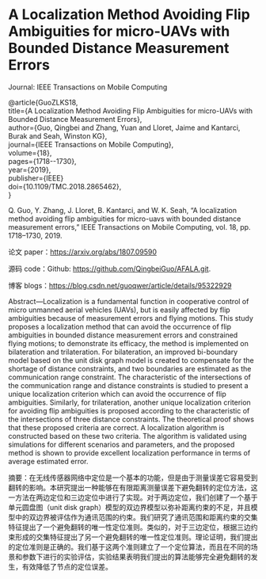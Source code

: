 A Localization Method Avoiding Flip Ambiguities for micro-UAVs with Bounded Distance Measurement Errors
======
Journal: IEEE Transactions on Mobile Computing

@article{GuoZLKS18,  
     title={A Localization Method Avoiding Flip Ambiguities for micro-UAVs with Bounded Distance Measurement Errors},  
     author={Guo, Qingbei and Zhang, Yuan and Lloret, Jaime and Kantarci, Burak and Seah, Winston KG},  
     journal={IEEE Transactions on Mobile Computing},  
     volume={18},  
     pages={1718--1730},  
     year={2019},  
     publisher={IEEE}  
     doi={10.1109/TMC.2018.2865462},  
}

Q. Guo, Y. Zhang, J. Lloret, B. Kantarci, and W. K. Seah, “A localization method avoiding flip ambiguities for micro-uavs with bounded distance measurement errors,” IEEE Transactions on Mobile Computing, vol. 18, pp. 1718–1730, 2019.

论文 paper：https://arxiv.org/abs/1807.09590

源码 code：Github: https://github.com/QingbeiGuo/AFALA.git.

博客 blogs：https://blog.csdn.net/guoqwer/article/details/95322929

Abstract—Localization is a fundamental function in cooperative control of micro unmanned aerial vehicles (UAVs), but is easily affected by flip ambiguities because of measurement errors and flying motions. This study proposes a localization method that can avoid the occurrence of flip ambiguities in bounded distance measurement errors and constrained flying
motions; to demonstrate its efficacy, the method is implemented on bilateration and trilateration. For bilateration, an improved bi-boundary model based on the unit disk graph model is created to compensate for the shortage of distance constraints, and two boundaries are estimated as the communication range constraint. The characteristic of the intersections of the communication range and distance constraints is studied to present a unique localization criterion which can avoid the occurrence of flip ambiguities. Similarly, for trilateration, another unique localization criterion for avoiding flip ambiguities is proposed according to the characteristic of the intersections of three distance constraints. The theoretical proof shows that these proposed criteria are correct. A localization algorithm is constructed based on these two criteria. The algorithm is validated using simulations for different scenarios and parameters, and the proposed method is shown to provide excellent localization performance in terms of average estimated error. 

摘要：在无线传感器网络中定位是一个基本的功能，但是由于测量误差它容易受到翻转的影响。本研究提出一种能够在有限距离测量误差下避免翻转的定位方法，这一方法在两边定位和三边定位中进行了实现。对于两边定位，我们创建了一个基于单元圆盘图（unit disk graph）模型的双边界模型以弥补距离约束的不足，并且模型中的双边界被评估作为通讯范围的约束。我们研究了通讯范围和距离约束的交集特征提出了一个避免翻转的唯一性定位准则。类似的，对于三边定位，根据三边约束形成的交集特征提出了另一个避免翻转的唯一性定位准则。理论证明，我们提出的定位准则是正确的。我们基于这两个准则建立了一个定位算法，而且在不同的场景和参数下进行的实验评估，实验结果表明我们提出的算法能够完全避免翻转的发生，有效降低了节点的定位误差。


